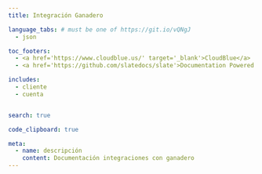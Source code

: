 ```yaml
---
title: Integración Ganadero

language_tabs: # must be one of https://git.io/vQNgJ
  - json

toc_footers:
  - <a href='https://www.cloudblue.us/' target='_blank'>CloudBlue</a>
  - <a href='https://github.com/slatedocs/slate'>Documentation Powered by Slate</a>

includes:
  - cliente
  - cuenta


search: true

code_clipboard: true

meta:
  - name: descripción
    content: Documentación integraciones con ganadero
---
```


